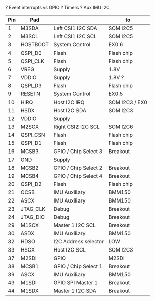 ? Event interrupts vs GPIO
? Timers
? Aux IMU I2C

| Pin | Pad      |                    | to        |  
|-----|----------|--------------------|-----------|
| 1   | M3SDA    | Left CSI1 I2C SDA  | SOM I2C5  |
| 2   | M3SCL    | Left CSI1 I2C SCL  | SOM I2C5  |
| 3   | HOSTBOOT | System Control     | EX0.6          |
| 4   | QSPI_D0  | Flash              | Flash chip          |
| 5   | QSPI_CLK | Flash              | Flash chip |
| 6   | VREG     | Supply             | 1.8V          |
| 7   | VDDIO    | Supply             | 1.8V ?          |
| 8   | QSPI_D3  | Flash              | Flash chip |
| 9   | RESETN   | System Control     | EX0.5       |
| 10  | HIRQ     | Host I2C IRQ       | SOM I2C3 / EX0  |
| 11  | HSDX     | Host I2C SDA       | SOM I2C3  |
| 12  | VDDIO    | Supply             |           |
| 13  | M2SCX    | Right CSI2 I2C SCL | SOM I2C6  |
| 14  | QSPI_CSN | Flash              | Flash chip |
| 15  | QSPI_D1  | Flash              | Flash chip |
| 16  | MCSB3    | GPIO / Chip Select 3 | Breakout |
| 17  | GND      | Supply             |        |
| 18  | MCSB2    | GPIO / Chip Select 2 | Breakout |
| 19  | MCSB4    | GPIO / Chip Select 4 | Breakout |
| 20  | QSPI_D2  | Flash              | Flash chip |
| 21  | OCSB     | IMU Auxiliary      | BMM150     |
| 22  | ASCX     | IMU Auxiliary      | BMM150     |
| 23  | JTAG_CLK | Debug               | Breakout  |
| 24  | JTAG_DIO | Debug               | Breakout  |
| 29  | M1SCX    | Master 1 I2C SCL  | Breakout |
| 30  | ASDX     | IMU Auxiliary      | BMM150     |
| 32  | HDSO     | I2C Address selector | LOW       |
| 33  | HSCX     | Host I2C SCL       | SOM I2C3  |
| 37  | M2SDI    | GPIO               | M2SDI |
| 38  | MCSB1    | GPIO / Chip Select 1 | Breakout |
| 39  | ASCX     | IMU Auxiliary      | BMM150     |
| 43  | M1SDI    | GPIO SPI Master 1  | Breakout |
| 44  | M1SDX    | Master 1 I2C SDA   | Breakout |

